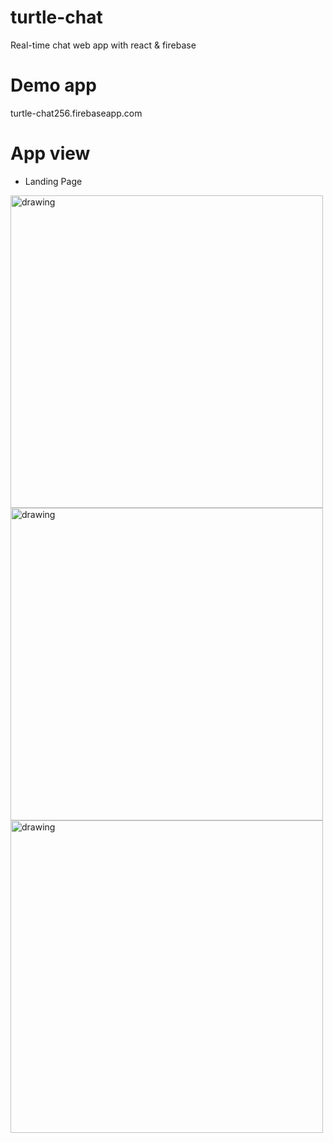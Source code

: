 # turtle-chat
Real-time chat web app with react & firebase

# Demo app
turtle-chat256.firebaseapp.com

# App view

- Landing Page

<img src="https://github.com/terkoizmy/turtle-chat/tree/main/img/home.png" alt="drawing" width="500"/>
<img src="https://github.com/terkoizmy/turtle-chat/tree/main/img/login.png" alt="drawing" width="500"/>
<img src="https://github.com/terkoizmy/turtle-chat/tree/main/img/register.png" alt="drawing" width="500"/>

